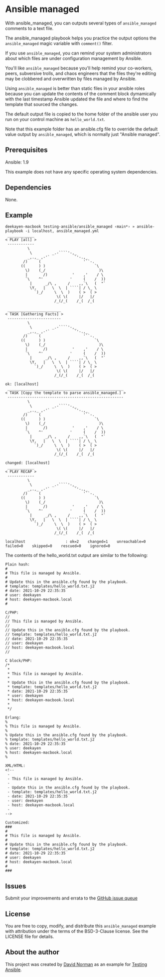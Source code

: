 # Ansible managed

With ansible_managed, you can outputs several types of `ansible_managed` comments to a text file.

The ansible_managed playbook helps you practice the output options the `ansible_managed` magic variable with `comment()` filter.

If you use `ansible_managed`, you can remind your system administrators about which files are under configuration management by Ansible.

You'll like `ansible_managed` because you'll help remind your co-workers, peers, subversive trolls, and chaos engineers that the files they're editing may be clobbered and overwritten by files managed by Ansible.

Using `ansible_managed` is better than static files in your ansible roles because you can update the contents of the comment block dymamically with the last timestamp Ansible updated the file and where to find the template that sourced the changes.

The default output file is copied to the home folder of the ansible user you run on your control machine as `hello_world.txt`.

Note that this example folder has an ansible.cfg file to override the default value output by `ansible_managed`, which is normally just "Ansible managed".


## Prerequisites

Ansible: 1.9

This example does not have any specific operating system dependencies.

## Dependencies

None.

## Example

```
deekayen-macbook testing-ansible/ansible_managed ‹main*› » ansible-playbook -i localhost, ansible_managed.yml
 ____________
< PLAY [all] >
 ------------
          \
           \         _.-````'-,_
          _,.,_ ,-'`           `'-.,_
        /)     (                   '``-.
       ((      ) )                      `\
         \)    (_/                        )\
         |       /)           '    ,'    / \
         `\    ^'            '     (    /  ))
           |      _/\ ,     /    ,,`\   (  "`
           \Y,   |   \  \  | ````| / \_ \
             `)_/     \  \  )    ( >  ( >
                       \( \(     |/   |/
                      /_(/_(    /_(  /_(

 ________________________
< TASK [Gathering Facts] >
 ------------------------
          \
           \         _.-````'-,_
          _,.,_ ,-'`           `'-.,_
        /)     (                   '``-.
       ((      ) )                      `\
         \)    (_/                        )\
         |       /)           '    ,'    / \
         `\    ^'            '     (    /  ))
           |      _/\ ,     /    ,,`\   (  "`
           \Y,   |   \  \  | ````| / \_ \
             `)_/     \  \  )    ( >  ( >
                       \( \(     |/   |/
                      /_(/_(    /_(  /_(

ok: [localhost]
 ____________________________________________________
< TASK [Copy the template to parse ansible_managed.] >
 ----------------------------------------------------
          \
           \         _.-````'-,_
          _,.,_ ,-'`           `'-.,_
        /)     (                   '``-.
       ((      ) )                      `\
         \)    (_/                        )\
         |       /)           '    ,'    / \
         `\    ^'            '     (    /  ))
           |      _/\ ,     /    ,,`\   (  "`
           \Y,   |   \  \  | ````| / \_ \
             `)_/     \  \  )    ( >  ( >
                       \( \(     |/   |/
                      /_(/_(    /_(  /_(

changed: [localhost]
 ____________
< PLAY RECAP >
 ------------
          \
           \         _.-````'-,_
          _,.,_ ,-'`           `'-.,_
        /)     (                   '``-.
       ((      ) )                      `\
         \)    (_/                        )\
         |       /)           '    ,'    / \
         `\    ^'            '     (    /  ))
           |      _/\ ,     /    ,,`\   (  "`
           \Y,   |   \  \  | ````| / \_ \
             `)_/     \  \  )    ( >  ( >
                       \( \(     |/   |/
                      /_(/_(    /_(  /_(

localhost                  : ok=2    changed=1    unreachable=0    failed=0    skipped=0    rescued=0    ignored=0
```
The contents of the hello_world.txt output are similar to the following:

```
Plain hash:
#
# This file is managed by Ansible.
#
# Update this in the ansible.cfg found by the playbook.
# template: templates/hello_world.txt.j2
# date: 2021-10-29 22:35:35
# user: deekayen
# host: deekayen-macbook.local
#

C/PHP:
//
// This file is managed by Ansible.
//
// Update this in the ansible.cfg found by the playbook.
// template: templates/hello_world.txt.j2
// date: 2021-10-29 22:35:35
// user: deekayen
// host: deekayen-macbook.local
//

C block/PHP:
/*
 *
 * This file is managed by Ansible.
 *
 * Update this in the ansible.cfg found by the playbook.
 * template: templates/hello_world.txt.j2
 * date: 2021-10-29 22:35:35
 * user: deekayen
 * host: deekayen-macbook.local
 *
 */

Erlang:
%
% This file is managed by Ansible.
%
% Update this in the ansible.cfg found by the playbook.
% template: templates/hello_world.txt.j2
% date: 2021-10-29 22:35:35
% user: deekayen
% host: deekayen-macbook.local
%

XML/HTML:
<!--
 -
 - This file is managed by Ansible.
 -
 - Update this in the ansible.cfg found by the playbook.
 - template: templates/hello_world.txt.j2
 - date: 2021-10-29 22:35:35
 - user: deekayen
 - host: deekayen-macbook.local
 -
-->

Customized:
###
#
# This file is managed by Ansible.
#
# Update this in the ansible.cfg found by the playbook.
# template: templates/hello_world.txt.j2
# date: 2021-10-29 22:35:35
# user: deekayen
# host: deekayen-macbook.local
#
###
```

## Issues

Submit your improvements and errata to the [GitHub issue queue](https://github.com/deekayen/testing-ansible/issues)

## License

You are free to copy, modify, and distribute this `ansible_managed` example with attribution under the terms of the BSD-3-Clause license. See the LICENSE file for details.

## About the author

This project was created by [David Norman](https://dkn.me) as an example for [Testing Ansible](https://testingansible.rocks).
